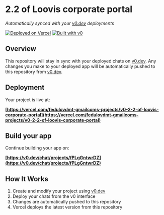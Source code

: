 # 2.2 of Loovis corporate portal

*Automatically synced with your [v0.dev](https://v0.dev) deployments*

[![Deployed on Vercel](https://img.shields.io/badge/Deployed%20on-Vercel-black?style=for-the-badge&logo=vercel)](https://vercel.com/fedulovdmt-gmailcoms-projects/v0-2-2-of-loovis-corporate-portal)
[![Built with v0](https://img.shields.io/badge/Built%20with-v0.dev-black?style=for-the-badge)](https://v0.dev/chat/projects/fPLgGntwrDZ)

## Overview

This repository will stay in sync with your deployed chats on [v0.dev](https://v0.dev).
Any changes you make to your deployed app will be automatically pushed to this repository from [v0.dev](https://v0.dev).

## Deployment

Your project is live at:

**[https://vercel.com/fedulovdmt-gmailcoms-projects/v0-2-2-of-loovis-corporate-portal](https://vercel.com/fedulovdmt-gmailcoms-projects/v0-2-2-of-loovis-corporate-portal)**

## Build your app

Continue building your app on:

**[https://v0.dev/chat/projects/fPLgGntwrDZ](https://v0.dev/chat/projects/fPLgGntwrDZ)**

## How It Works

1. Create and modify your project using [v0.dev](https://v0.dev)
2. Deploy your chats from the v0 interface
3. Changes are automatically pushed to this repository
4. Vercel deploys the latest version from this repository